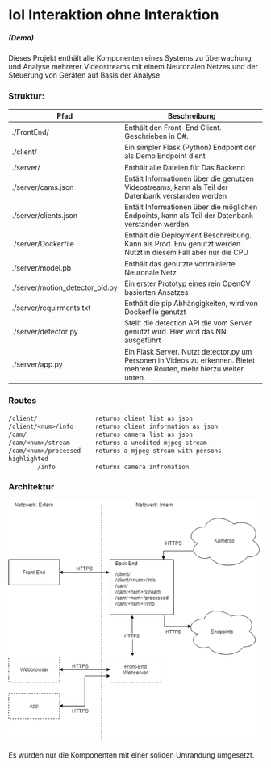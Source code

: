 # IoI Interaktion ohne Interaktion 
##### (Demo)

Dieses Projekt enthält alle Komponenten eines Systems zu überwachung und Analyse mehrerer Videostreams mit einem Neuronalen Netzes und der Steuerung von Geräten auf Basis der Analyse.

### Struktur:
Pfad | Beschreibung
----|--- 
./FrontEnd/ | Enthält den Front-End Client. Geschrieben in C#.
./client/ | Ein simpler Flask (Python) Endpoint der als Demo Endpoint dient
./server/ | Enthält alle Dateien für Das Backend
./server/cams.json | Entält Informationen über die genutzen Videostreams, kann als Teil der Datenbank verstanden werden
./server/clients.json |   Entält Informationen über die möglichen Endpoints, kann als Teil der Datenbank verstanden werden
./server/Dockerfile | Enthält die Deployment Beschreibung. Kann als Prod. Env genutzt werden. Nutzt in diesem Fall aber nur die CPU
./server/model.pb | Enthält das genutzte vortrainierte Neuronale Netz
./server/motion_detector_old.py | Ein erster Prototyp eines rein OpenCV basierten Ansatzes
./server/requirments.txt | Enthält die pip Abhängigkeiten, wird von Dockerfile genutzt
./server/detector.py | Stellt die detection API die vom Server genutzt wird. Hier wird das NN ausgeführt
./server/app.py | Ein Flask Server. Nutzt detector.py um Personen in Videos zu erkennen. Bietet mehrere Routen, mehr hierzu weiter unten.

### Routes

    /client/ 				returns client list as json
    /client/<num>/info		returns client information as json
    /cam/					returns camera list as json
    /cam/<num>/stream       returns a unedited mjpeg stream
    /cam/<num>/processed    returns a mjpeg stream with persons highlighted
	        /info 			returns camera infromation


### Architektur

![Architektur Übersicht](arch.png)

Es wurden nur die Komponenten mit einer soliden Umrandung umgesetzt.
